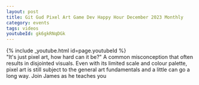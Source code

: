 ```yaml
---
layout: post
title: Git Gud Pixel Art Game Dev Happy Hour December 2023 Monthly
category: events
tags: videos
youtubeId: gk6gkRNqDGk
---
```


{% include _youtube.html id=page.youtubeId %}
<br />
"It's just pixel art, how hard can it be?" A common misconception that often results in disjointed visuals. Even with its limited scale and colour palette, pixel art is still subject to the general art fundamentals and a little can go a long way. Join James as he teaches you
